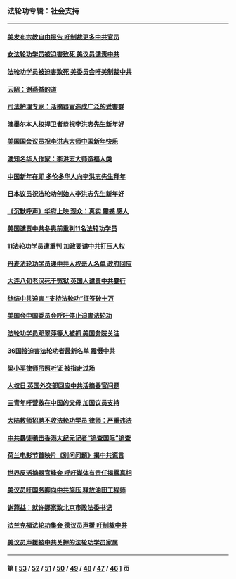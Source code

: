 ### 法轮功专辑：社会支持
---
#### [美发布宗教自由报告 吁制裁更多中共官员](../../pages/nf4386/n13720670.md?04280430) 
#### [女法轮功学员被迫害致死 美议员谴责中共](../../pages/nf4386/n13682069.md?04280430) 
#### [法轮功学员被迫害致死 美委员会吁美制裁中共](../../pages/nf4386/n13631310.md?04280430) 
#### [云昭：谢燕益的道](../../pages/nf4386/n13607391.md?04280430) 
#### [司法护理专家：活摘器官造成广泛的受害群](../../pages/nf4386/n13570425.md?04280430) 
#### [澳墨尔本人权捍卫者恭祝李洪志先生新年好](../../pages/nf4386/n13556164.md?04280430) 
#### [美国国会议员祝李洪志大师中国新年快乐](../../pages/nf4386/n13554208.md?04280430) 
#### [澳知名华人作家：李洪志大师造福人类](../../pages/nf4386/n13552049.md?04280430) 
#### [中国新年在即 多伦多华人向李洪志先生拜年](../../pages/nf4386/n13531756.md?04280430) 
#### [日本议员祝法轮功创始人李洪志先生新年好](../../pages/nf4386/n13543228.md?04280430) 
#### [《沉默呼声》华府上映 观众：真实 震撼 感人](../../pages/nf4386/n13524739.md?04280430) 
#### [美国谴责中共冬奥前重判11名法轮功学员](../../pages/nf4386/n13521806.md?04280430) 
#### [11法轮功学员遭重判 加政要谴中共打压人权](../../pages/nf4386/n13521294.md?04280430) 
#### [丹麦法轮功学员递中共人权恶人名单 政府回应](../../pages/nf4386/n13497482.md?04280430) 
#### [大连八旬老汉死于冤狱 英国人谴责中共暴行](../../pages/nf4386/n13480118.md?04280430) 
#### [终结中共迫害 “支持法轮功”征签破十万](../../pages/nf4386/n13471084.md?04280430) 
#### [美国会中国委员会呼吁停止迫害法轮功](../../pages/nf4386/n13465411.md?04280430) 
#### [法轮功学员邓翠萍等人被抓 美国务院关注](../../pages/nf4386/n13451524.md?04280430) 
#### [36国接迫害法轮功者最新名单 震慑中共](../../pages/nf4386/n13445909.md?04280430) 
#### [梁小军律师吊照听证 被指走过场](../../pages/nf4386/n13437662.md?04280430) 
#### [人权日 英国外交部回应中共活摘器官问题](../../pages/nf4386/n13430243.md?04280430) 
#### [三青年吁营救在中国的父母 加国议员支持](../../pages/nf4386/n13429744.md?04280430) 
#### [大陆教师招聘不收法轮功学员 律师：严重违法](../../pages/nf4386/n13365839.md?04280430) 
#### [中共暴徒袭击香港大纪元记者“追查国际”追查](../../pages/nf4386/n13343404.md?04280430) 
#### [荷兰电影节首映片《别问问题》揭中共谎言](../../pages/nf4386/n13321179.md?04280430) 
#### [世界反活摘器官峰会 呼吁媒体有责任揭露真相](../../pages/nf4386/n13264475.md?04280430) 
#### [美议员吁国务卿向中共施压 释放油田工程师](../../pages/nf4386/n13233845.md?04280430) 
#### [谢燕益：就许娜案致北京市政法委书记](../../pages/nf4386/n13182701.md?04280430) 
#### [法兰克福法轮功集会 德议员声援 吁制裁中共](../../pages/nf4386/n13175975.md?04280430) 
#### [美议员声援被中共关押的法轮功学员家属](../../pages/nf4386/n13158310.md?04280430) 

---
#### 第 [ [53](./53.md?04280430) / [52](./52.md?04280430) / [51](./51.md?04280430) / [50](./50.md?04280430) / [49](./49.md?04280430) / [48](./48.md?04280430) / [47](./47.md?04280430) / [46](./46.md?04280430) ] 页
